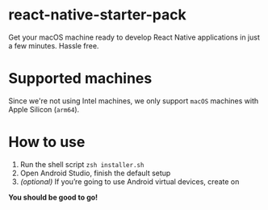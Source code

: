 # react-native-starter-pack

Get your macOS machine ready to develop React Native applications in just a few minutes. Hassle free.


# Supported machines

Since we're not using Intel machines, we only support `macOS` machines with Apple Silicon (`arm64`).


# How to use

1. Run the shell script `zsh installer.sh`
2. Open Android Studio, finish the default setup
3. _(optional)_ If you’re going to use Android virtual devices, create on

**You should be good to go!**
